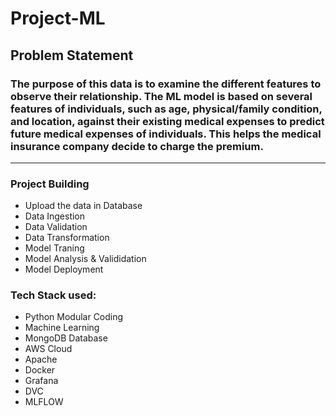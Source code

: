 # Project-ML

## Problem Statement

### The purpose of this data is to examine the different features to observe their relationship. The ML model is based on several features of individuals, such as age, physical/family condition, and location, against their existing medical expenses to predict future medical expenses of individuals. This helps the medical insurance company decide to charge the premium.

---


### Project Building

- Upload the data in Database
- Data Ingestion
- Data Validation
- Data Transformation
- Model Traning
- Model Analysis & Valididation
- Model Deployment


### Tech Stack used:

- Python Modular Coding
- Machine Learning
- MongoDB Database
- AWS Cloud
- Apache
- Docker
- Grafana
- DVC
- MLFLOW

